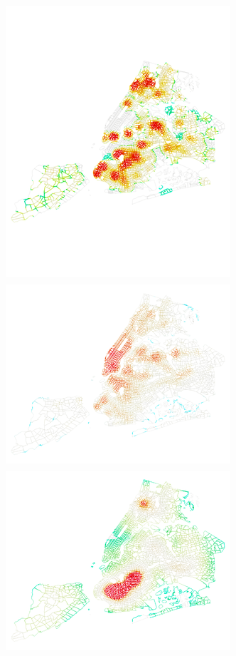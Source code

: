 ![Kernel Desity Plot of NYC Playgrounds weighted by # of Restaurants Nearby](/Plot/KD005_1.png)

![HeatMap (Kernel Density of pg without weight](../Plot/PointPlot_pg&rr_2.png)

![HeatMap (Kernel Density of pg without weight](../Plot/HeatMap_pg_no_weights.png)

